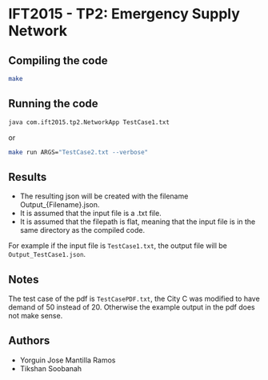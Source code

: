 # IFT2015 - TP2: Emergency Supply Network

## Compiling the code

```bash
make
```

## Running the code

```bash
java com.ift2015.tp2.NetworkApp TestCase1.txt
```

or

```bash
make run ARGS="TestCase2.txt --verbose"
```

## Results

- The resulting json will be created with the filename Output_{Filename}.json.
- It is assumed that the input file is a .txt file.
- It is assumed that the filepath is flat, meaning that the input file is in the same directory as the compiled code.

For example if the input file is `TestCase1.txt`, the output file will be `Output_TestCase1.json`.

## Notes

The test case of the pdf is `TestCasePDF.txt`, the City C was modified to have demand of 50 instead of 20. Otherwise the example output in the pdf does not make sense.

## Authors

- Yorguin Jose Mantilla Ramos
- Tikshan Soobanah
